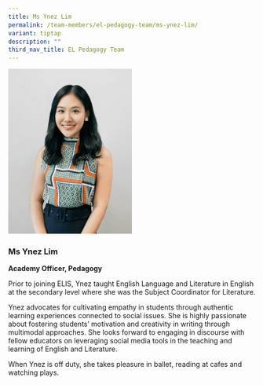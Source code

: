 ```yaml
---
title: Ms Ynez Lim
permalink: /team-members/el-pedagogy-team/ms-ynez-lim/
variant: tiptap
description: ""
third_nav_title: EL Pedagogy Team
---
```

<p></p>
<p></p>
<div class="isomer-image-wrapper">
<img style="width: 50%;" height="auto" width="100%" alt="" src="/images/Team Members/ynez lim.png">
</div>
<h3><strong>Ms Ynez Lim</strong></h3>
<p><strong>Academy Officer, Pedagogy</strong>
</p>
<p></p>
<p>Prior to joining ELIS, Ynez taught English Language and Literature in
English at the secondary level where she was the Subject Coordinator for
Literature.</p>
<p>Ynez advocates for cultivating empathy in students through authentic learning
experiences connected to social issues. She is highly passionate about
fostering students’ motivation and creativity in writing through multimodal
approaches. She looks forward to engaging in discourse with fellow educators
on leveraging social media tools in the teaching and learning of English
and Literature.</p>
<p>When Ynez is off duty, she takes pleasure in ballet, reading at cafes
and watching plays.</p>